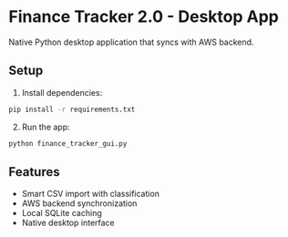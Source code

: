 # Finance Tracker 2.0 - Desktop App

Native Python desktop application that syncs with AWS backend.

## Setup

1. Install dependencies:
```bash
pip install -r requirements.txt
```

2. Run the app:
```bash
python finance_tracker_gui.py
```

## Features

- Smart CSV import with classification
- AWS backend synchronization
- Local SQLite caching
- Native desktop interface